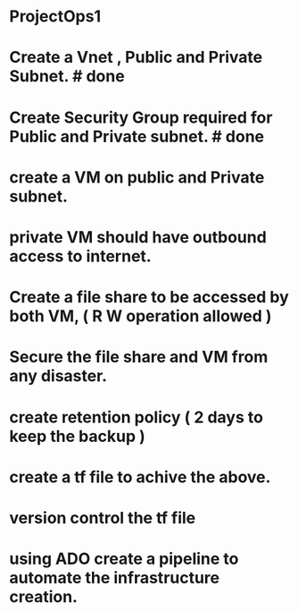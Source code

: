 # ProjectOps1

# Create a Vnet , Public and Private Subnet. # done
# Create Security Group required for Public and Private subnet. # done

# create a VM on public and Private subnet.  
# private VM should have outbound access to internet.

# Create a file share to be accessed by both VM, ( R W operation allowed )

# Secure the file share and VM from any disaster.
# create retention policy ( 2 days to keep the backup )

# create a tf file to achive the above.

# version control the tf file

# using ADO create a pipeline to automate the infrastructure creation.  
